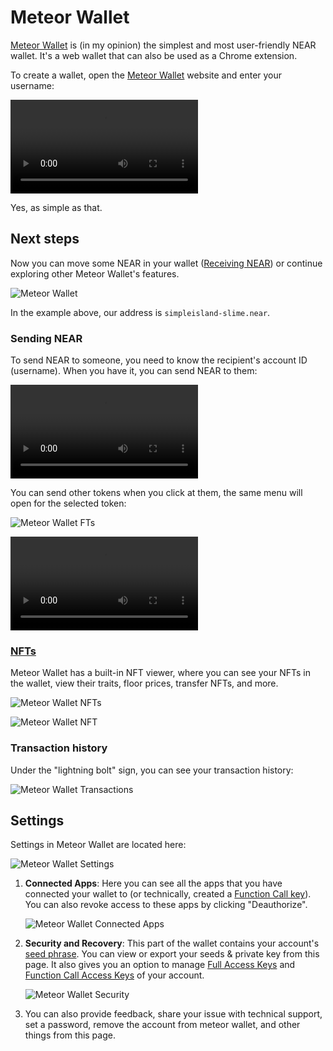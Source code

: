 # Meteor Wallet

[Meteor Wallet](https://wallet.meteorwallet.app/add_wallet/create_new?postfix=slime)
is (in my opinion) the simplest and most user-friendly NEAR wallet. It's a web
wallet that can also be used as a Chrome extension.

To create a wallet, open the [Meteor Wallet](https://wallet.meteorwallet.app/add_wallet/create_new?postfix=slime)
website and enter your username:

<video src="/lvl1/wallets/meteor-wallet-create.mp4" autoplay loop></video>

Yes, as simple as that.

## Next steps
Now you can move some NEAR in your wallet ([Receiving NEAR](../receiving-near.md)) or continue exploring other Meteor
Wallet's features.

![Meteor Wallet](meteor-wallet-receive.png)

In the example above, our address is `simpleisland-slime.near`.

### Sending NEAR
To send NEAR to someone, you need to know the recipient's account ID (username).
When you have it, you can send NEAR to them:

<video src="/lvl1/wallets/meteor-wallet-send.mp4" autoplay loop></video>

You can send other tokens when you click at them, the same menu will open for the selected
token:

![Meteor Wallet FTs](meteor-wallet-fts.png)

<video src="/lvl1/wallets/meteor-wallet-send-ft.mp4" autoplay loop></video>

### [NFTs](../nfts.md)
Meteor Wallet has a built-in NFT viewer, where you can see your NFTs in the wallet,
view their traits, floor prices, transfer NFTs, and more.

![Meteor Wallet NFTs](meteor-wallet-nfts.png)

![Meteor Wallet NFT](meteor-wallet-nft.png)

### Transaction history

Under the "lightning bolt" sign, you can see your transaction history:

![Meteor Wallet Transactions](meteor-wallet-history.jpg)

## Settings

Settings in Meteor Wallet are located here:

![Meteor Wallet Settings](meteor-wallet-settings.jpg)

1. **Connected Apps**: Here you can see all the apps that you have connected your wallet
   to (or technically, created a [Function Call key](../../lvl4/account-model/keys/index.md#function-call-access-key)).
   You can also revoke access to these apps by clicking "Deauthorize".

   ![Meteor Wallet Connected Apps](meteor-wallet-connections.jpg)

2. **Security and Recovery**: This part of the wallet contains your account's
   [seed phrase](../../lvl4/account-model/keys/where-to-save-seed-phrase.md). You can
   view or export your seeds & private key from this page. It also gives you an option
   to manage [Full Access Keys](../../lvl4/account-model/keys/index.md#full-access-key)
   and [Function Call Access Keys](../../lvl4/account-model/keys/index.md#full-access-key)
   of your account.

   ![Meteor Wallet Security](meteor-wallet-security.jpg)

3. You can also provide feedback, share your issue with technical support, set a password, remove the account from meteor wallet, and other things from this page.
